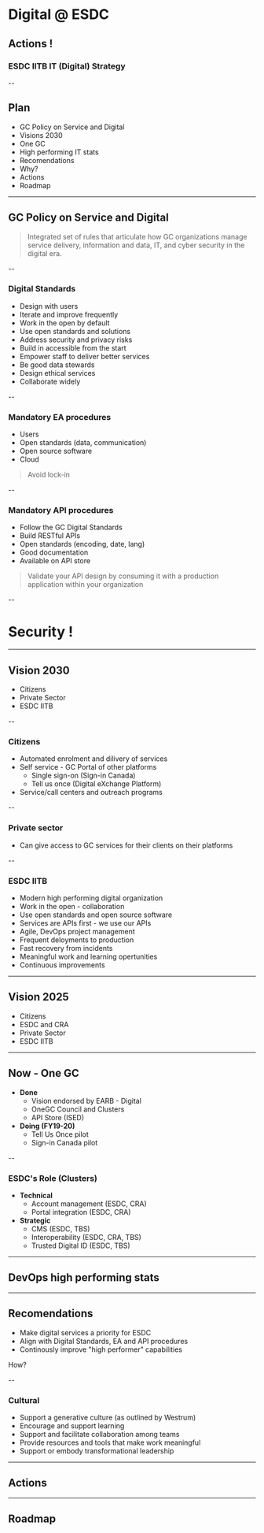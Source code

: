 # Digital @ ESDC

## Actions !

### ESDC IITB IT (Digital) Strategy

--

## Plan

- GC Policy on Service and Digital
- Visions 2030
- One GC
- High performing IT stats
- Recomendations
- Why?
- Actions
- Roadmap

---

## GC Policy on Service and Digital

> Integrated set of rules that articulate how GC organizations manage service delivery, information and data, IT, and cyber security in the digital era.

--

### Digital Standards

- Design with users
- Iterate and improve frequently
- Work in the open by default
- Use open standards and solutions
- Address security and privacy risks
- Build in accessible from the start
- Empower staff to deliver better services
- Be good data stewards
- Design ethical services
- Collaborate widely 

--

### Mandatory EA procedures

- Users
- Open standards (data, communication)
- Open source software
- Cloud

> Avoid lock-in

--

### Mandatory API procedures

- Follow the GC Digital Standards
- Build RESTful APIs
- Open standards (encoding, date, lang)
- Good documentation
- Available on API store

> Validate your API design by consuming it with a production application within your organization

--

# Security !

---

## Vision 2030

- Citizens
- Private Sector
- ESDC IITB

--

### Citizens

- Automated enrolment and dilivery of services
- Self service - GC Portal of other platforms
  - Single sign-on (Sign-in Canada)
  - Tell us once (Digital eXchange Platform)
- Service/call centers and outreach programs

--

### Private sector

- Can give access to GC services for their clients on their platforms

--

### ESDC IITB

- Modern high performing digital organization
- Work in the open - collaboration
- Use open standards and open source software
- Services are APIs first - we use our APIs
- Agile, DevOps project management
- Frequent deloyments to production
- Fast recovery from incidents
- Meaningful work and learning opertunities
- Continuous improvements



---

## Vision 2025

- Citizens
- ESDC and CRA
- Private Sector
- ESDC IITB

---

## Now - One GC

- **Done**
  - Vision endorsed by EARB - Digital
  - OneGC Council and Clusters
  - API Store (ISED)
- **Doing (FY19-20)**
  - Tell Us Once pilot
  - Sign-in Canada pilot

--

### ESDC's Role (Clusters)

- **Technical**
  - Account management (ESDC, CRA)
  - Portal integration (ESDC, CRA)
- **Strategic**
  - CMS (ESDC, TBS)
  - Interoperability (ESDC, CRA, TBS)
  - Trusted Digital ID (ESDC, TBS)

---

## DevOps high performing stats

---

## Recomendations

- Make digital services a priority for ESDC
- Align with Digital Standards, EA and API procedures
- Continously improve "high performer" capabilities

How?

--

### Cultural

- Support a generative culture (as outlined by Westrum)
- Encourage and support learning
- Support and facilitate collaboration among teams
- Provide resources and tools that make work meaningful
- Support or embody transformational leadership


---

## Actions

---

## Roadmap

